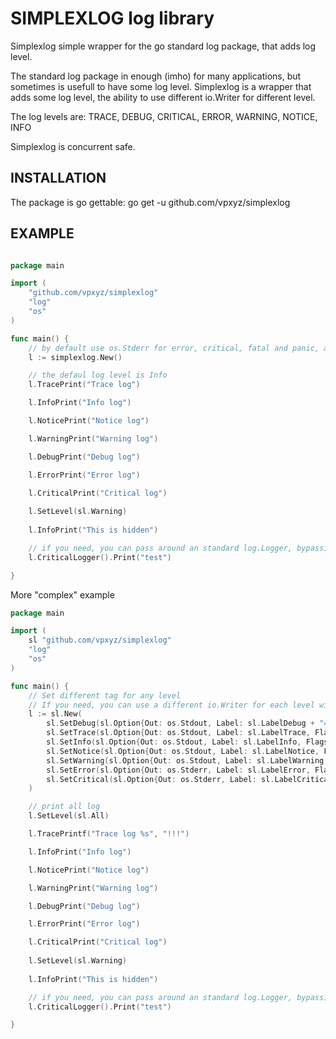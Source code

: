 SIMPLEXLOG log library
======================

Simplexlog simple wrapper for the go standard log package, that adds log level.

The standard log package in enough (imho) for many applications, but sometimes
is usefull to have some log level.
Simplexlog is a wrapper that adds some log level, the ability to use different
io.Writer for different level.

The log levels are: TRACE, DEBUG, CRITICAL, ERROR, WARNING, NOTICE, INFO

Simplexlog is concurrent safe.

INSTALLATION
------------

The package is go gettable:  go get -u github.com/vpxyz/simplexlog

EXAMPLE
-------

``` go

package main

import (
	"github.com/vpxyz/simplexlog"
	"log"
	"os"
)

func main() {
    // by default use os.Stderr for error, critical, fatal and panic, and os.Stdout for others
    l := simplexlog.New() 

    // the defaul log level is Info
	l.TracePrint("Trace log")

	l.InfoPrint("Info log")

	l.NoticePrint("Notice log")

	l.WarningPrint("Warning log")

	l.DebugPrint("Debug log")

	l.ErrorPrint("Error log")

	l.CriticalPrint("Critical log")
    
    l.SetLevel(sl.Warning)
    
    l.InfoPrint("This is hidden")

	// if you need, you can pass around an standard log.Logger, bypassing the LogLevel setting
	l.CriticalLogger().Print("test")

}

```

More "complex" example

``` go
package main

import (
	sl "github.com/vpxyz/simplexlog"
	"log"
	"os"
)

func main() {
	// Set different tag for any level
	// If you need, you can use a different io.Writer for each level witch different flags and prefix
	l := sl.New(
		sl.SetDebug(sl.Option{Out: os.Stdout, Label: sl.LabelDebug + "==> ", Flags: sl.DefaultLogFlags | log.Lshortfile}),
		sl.SetTrace(sl.Option{Out: os.Stdout, Label: sl.LabelTrace, Flags: sl.DefaultLogFlags | log.Lshortfile}),
		sl.SetInfo(sl.Option{Out: os.Stdout, Label: sl.LabelInfo, Flags: sl.DefaultLogFlags}),
		sl.SetNotice(sl.Option{Out: os.Stdout, Label: sl.LabelNotice, Flags: sl.DefaultLogFlags}),
		sl.SetWarning(sl.Option{Out: os.Stdout, Label: sl.LabelWarning + " ==> ", Flags: sl.DefaultLogFlags}),
		sl.SetError(sl.Option{Out: os.Stderr, Label: sl.LabelError, Flags: sl.DefaultLogFlags}),
		sl.SetCritical(sl.Option{Out: os.Stderr, Label: sl.LabelCritical + ",GULP! ==> ", Flags: sl.DefaultLogFlags | log.Lshortfile}),
	)

    // print all log
	l.SetLevel(sl.All)

	l.TracePrintf("Trace log %s", "!!!")

	l.InfoPrint("Info log")

	l.NoticePrint("Notice log")

	l.WarningPrint("Warning log")

	l.DebugPrint("Debug log")

	l.ErrorPrint("Error log")

	l.CriticalPrint("Critical log")
    
    l.SetLevel(sl.Warning)
    
    l.InfoPrint("This is hidden")

	// if you need, you can pass around an standard log.Logger, bypassing the LogLevel setting
	l.CriticalLogger().Print("test")

}
```
